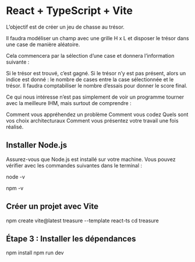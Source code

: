 # React + TypeScript + Vite

L’objectif est de créer un jeu de chasse au trésor.

Il faudra modéliser un champ avec une grille H x L et disposer le trésor dans une case de manière aléatoire.

Cela commencera par la sélection d’une case et donnera l’information suivante :

Si le trésor est trouvé, c’est gagné.
Si le trésor n’y est pas présent, alors un indice est donné : le nombre de cases entre la case sélectionnée et le trésor.
Il faudra comptabiliser le nombre d’essais pour donner le score final.

Ce qui nous intéresse n’est pas simplement de voir un programme tourner avec la meilleure IHM, mais surtout de comprendre :

Comment vous appréhendez un problème
Comment vous codez
Quels sont vos choix architecturaux
Comment vous présentez votre travail une fois réalisé.

## Installer Node.js

Assurez-vous que Node.js est installé sur votre machine. Vous pouvez vérifier avec les commandes suivantes dans le terminal :

node -v

npm -v

## Créer un projet avec Vite

npm create vite@latest treasure --template react-ts
cd treasure

## Étape 3 : Installer les dépendances

npm install
npm run dev
